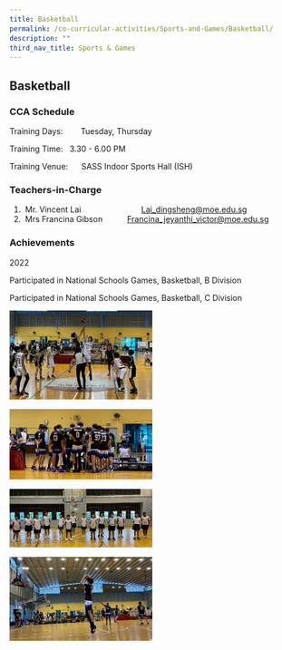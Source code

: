 ```yaml
---
title: Basketball
permalink: /co-curricular-activities/Sports-and-Games/Basketball/
description: ""
third_nav_title: Sports & Games
---
```

## Basketball 
  

### CCA Schedule

Training Days:        Tuesday, Thursday 

Training Time:   3.30 - 6.00 PM

Training Venue:      SASS Indoor Sports Hall (ISH) 

  

### Teachers-in-Charge  

1.   Mr. Vincent Lai                           Lai_dingsheng@moe.edu.sg
2.   Mrs Francina Gibson           Francina_jeyanthi_victor@moe.edu.sg

### Achievements

2022

Participated in National Schools Games, Basketball, B Division

Participated in National Schools Games, Basketball, C Division

<img src="/images/Basketball1.jpg" 
     style="width:50%">

<img src="/images/Basketball2.jpg" 
     style="width:50%">

<img src="/images/Basketball(3).jpg" 
     style="width:50%">

<img src="/images/Basketball(4).jpg" 
     style="width:50%">